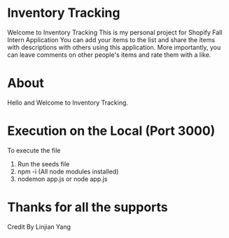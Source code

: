 # Inventory Tracking
Welcome to Inventory Tracking
This is my personal project for Shopify Fall Intern Application
You can add your items to the list and share the items with descriptions with others using this application. More importantly, you can leave comments on other people's items and rate them with a like.

# About 
Hello and Welcome to Inventory Tracking. 

# Execution on the Local (Port 3000)
To execute the file 
1. Run the seeds file
2. npm -i (All node modules installed)
3. nodemon app.js or node app.js

# Thanks for all the supports

Credit By Linjian Yang 
